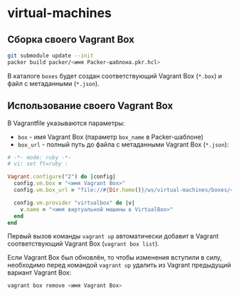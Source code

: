 # virtual-machines

## Сборка своего Vagrant Box

```bash
git submodule update --init
packer build packer/<имя Packer-шаблона.pkr.hcl>
```

В каталоге `boxes` будет создан соответствующий Vagrant Box (`*.box`) и файл с метаданными (`*.json`).

## Использование своего Vagrant Box

В Vagrantfile указываются параметры:

- `box` - имя Vagrant Box (параметр `box_name` в Packer-шаблоне)
- `box_url` - полный путь до файла с метаданными Vagrant Box (`*.json`):

```ruby
# -*- mode: ruby -*-
# vi: set ft=ruby :

Vagrant.configure("2") do |config|
  config.vm.box = "<имя Vagrant Box>"
  config.vm.box_url = "file://#{Dir.home()}/ws/virtual-machines/boxes/<имя Vagrant Box>.json"

  config.vm.provider "virtualbox" do |v|
    v.name = "<имя виртуальной машины в VirtualBox>"
  end
end
```

Первый вызов команды `vagrant up` автоматически добавит в Vagrant соответствующий Vagrant Box (`vagrant box list`).

Если Vagrant Box был обновлён, то чтобы изменения вступили в силу, необходимо перед командой `vagrant up`
удалить из Vagrant предыдущий вариант Vagrant Box:

```bash
vagrant box remove <имя Vagrant Box>
```
